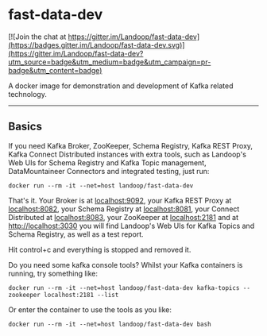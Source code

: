 # fast-data-dev #

[![Join the chat at https://gitter.im/Landoop/fast-data-dev](https://badges.gitter.im/Landoop/fast-data-dev.svg)](https://gitter.im/Landoop/fast-data-dev?utm_source=badge&utm_medium=badge&utm_campaign=pr-badge&utm_content=badge)

A docker image for demonstration and development of Kafka related technology.

---

## Basics

If you need Kafka Broker, ZooKeeper, Schema Registry, Kafka REST Proxy, Kafka
Connect Distributed instances with extra tools, such as Landoop's Web UIs for
Schema Registry and Kafka Topic management, DataMountaineer Connectors and
integrated testing, just run:

    docker run --rm -it --net=host landoop/fast-data-dev

That's it. Your Broker is at <localhost:9092>, your Kafka REST Proxy at
<localhost:8082>, your Schema Registry at <localhost:8081>, your Connect
Distributed at <localhost:8083>, your ZooKeeper at <localhost:2181> and at
<http://localhost:3030> you will find Landoop's Web UIs for Kafka Topics and
Schema Registry, as well as a test report.

Hit control+c and everything is stopped and removed it.

Do you need some kafka console tools? Whilst your Kafka containers is running,
try something like:

    docker run --rm -it --net=host landoop/fast-data-dev kafka-topics --zookeeper localhost:2181 --list

Or enter the container to use the tools as you like:

    docker run --rm -it --net=host landoop/fast-data-dev bash
